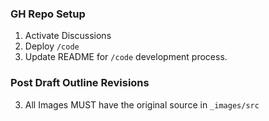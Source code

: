 ### GH Repo Setup

1. Activate Discussions
2. Deploy `/code`
3. Update README for `/code` development process.

### Post Draft Outline Revisions
3. All Images MUST have the original source in `_images/src`